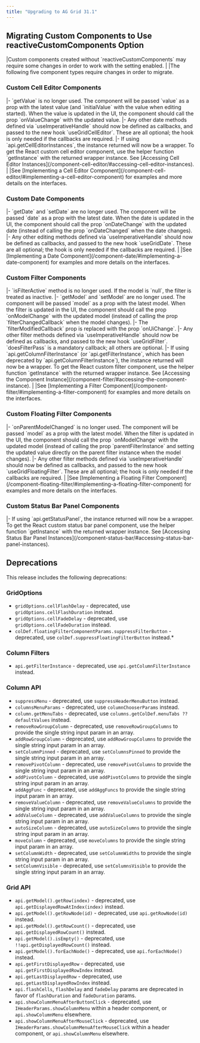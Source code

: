 ```yaml
---
title: "Upgrading to AG Grid 31.1"
---
```


<framework-specific-section frameworks="react">
<h2 id="migrating-to-use-reactivecustomcomponents">Migrating Custom Components to Use reactiveCustomComponents Option</h2>
</framework-specific-section>

<framework-specific-section frameworks="react">
|Custom components created without `reactiveCustomComponents` may require some changes in order to work with the setting enabled.
|
|The following five component types require changes in order to migrate.
</framework-specific-section>

<framework-specific-section frameworks="react">
<h3 id="custom-cell-editor-components">Custom Cell Editor Components</h2>
</framework-specific-section>

<framework-specific-section frameworks="react">
|- `getValue` is no longer used. The component will be passed `value` as a prop with the latest value (and `initialValue` with the value when editing started). When the value is updated in the UI, the component should call the prop `onValueChange` with the updated value.
|- Any other date methods defined via `useImperativeHandle` should now be defined as callbacks, and passed to the new hook `useGridCellEditor`. These are all optional; the hook is only needed if the callbacks are required.
|- If using `api.getCellEditorInstances`, the instance returned will now be a wrapper. To get the React custom cell editor component, use the helper function `getInstance` with the returned wrapper instance. See [Accessing Cell Editor Instances](/component-cell-editor/#accessing-cell-editor-instances).
|
|See [Implementing a Cell Editor Component](/component-cell-editor/#implementing-a-cell-editor-component) for examples and more details on the interfaces.
</framework-specific-section>

<framework-specific-section frameworks="react">
<h3 id="custom-date-components">Custom Date Components</h2>
</framework-specific-section>

<framework-specific-section frameworks="react">
|- `getDate` and `setDate` are no longer used. The component will be passed `date` as a prop with the latest date. When the date is updated in the UI, the component should call the prop `onDateChange` with the updated date (instead of calling the prop `onDateChanged` when the date changes).
|- Any other editing methods defined via `useImperativeHandle` should now be defined as callbacks, and passed to the new hook `useGridDate`. These are all optional; the hook is only needed if the callbacks are required.
|
|See [Implementing a Date Component](/component-date/#implementing-a-date-component) for examples and more details on the interfaces.
</framework-specific-section>

<framework-specific-section frameworks="react">
<h3 id="custom-filter-components">Custom Filter Components</h2>
</framework-specific-section>

<framework-specific-section frameworks="react">
|- `isFilterActive` method is no longer used. If the model is `null`, the filter is treated as inactive.
|- `getModel` and `setModel` are no longer used. The component will be passed `model` as a prop with the latest model. When the filter is updated in the UI, the component should call the prop `onModelChange` with the updated model (instead of calling the prop `filterChangedCallback` when the model changes).
|- The `filterModifiedCallback` prop is replaced with the prop `onUiChange`.
|- Any other filter methods defined via `useImperativeHandle` should now be defined as callbacks, and passed to the new hook `useGridFilter`. `doesFilterPass` is a mandatory callback; all others are optional.
|- If using `api.getColumnFilterInstance` (or `api.getFilterInstance`, which has been deprecated by `api.getColumnFilterInstance`), the instance returned will now be a wrapper. To get the React custom filter component, use the helper function `getInstance` with the returned wrapper instance. See [Accessing the Component Instance](/component-filter/#accessing-the-component-instance).
|
|See [Implementing a Filter Component](/component-filter/#implementing-a-filter-component) for examples and more details on the interfaces.
</framework-specific-section>

<framework-specific-section frameworks="react">
<h3 id="custom-floating-filter-components">Custom Floating Filter Components</h2>
</framework-specific-section>

<framework-specific-section frameworks="react">
|- `onParentModelChanged` is no longer used. The component will be passed `model` as a prop with the latest model. When the filter is updated in the UI, the component should call the prop `onModelChange` with the updated model (instead of calling the prop `parentFilterInstance` and setting the updated value directly on the parent filter instance when the model changes).
|- Any other filter methods defined via `useImperativeHandle` should now be defined as callbacks, and passed to the new hook `useGridFloatingFilter`. These are all optional; the hook is only needed if the callbacks are required.
|
|See [Implementing a Floating Filter Component](/component-floating-filter/#implementing-a-floating-filter-component) for examples and more details on the interfaces.
</framework-specific-section>

<framework-specific-section frameworks="react">
<h3 id="custom-cell-editor-components">Custom Status Bar Panel Components</h2>
</framework-specific-section>

<framework-specific-section frameworks="react">
|- If using `api.getStatusPanel`, the instance returned will now be a wrapper. To get the React custom status bar panel component, use the helper function `getInstance` with the returned wrapper instance. See [Accessing Status Bar Panel Instances](/component-status-bar/#accessing-status-bar-panel-instances).
</framework-specific-section>

## Deprecations

This release includes the following deprecations:

### GridOptions

* `gridOptions.cellFlashDelay` - deprecated, use `gridOptions.cellFlashDuration` instead.
* `gridOptions.cellFadeDelay` - deprecated, use `gridOptions.cellFadeDuration` instead.
* `colDef.floatingFilterComponentParams.suppressFilterButton` - deprecated, use `colDef.suppressFloatingFilterButton` instead.*

### Column Filters

* `api.getFilterInstance` - deprecated, use `api.getColumnFilterInstance` instead.

### Column API

* `suppressMenu` - deprecated, use `suppressHeaderMenuButton` instead.
* `columnsMenuParams` - deprecated, use `columnChooserParams` instead. 
* `column.getMenuTabs` - deprecated, use `columns.getColDef.menuTabs ?? defaultValues` instead.
* `removeRowGroupColumn` - deprecated, use  `removeRowGroupColumns` to provide the single string input param in an array.
* `addRowGroupColumn` - deprecated, use `addRowGroupColumns` to provide the single string input param in an array.
* `setColumnPinned` - deprecated, use `setColumnsPinned` to provide the single string input param in an array.
* `removePivotColumn` - deprecated, use `removePivotColumns` to provide the single string input param in an array.
* `addPivotColumn` - deprecated, use `addPivotColumns` to provide the single string input param in an array.
* `addAggFunc` - deprecated, use `addAggFuncs` to provide the single string input param in an array.
* `removeValueColumn` - deprecated, use `removeValueColumns` to provide the single string input param in an array.
* `addValueColumn` - deprecated, use `addValueColumns` to provide the single string input param in an array.
* `autoSizeColumn` - deprecated, use `autoSizeColumns` to provide the single string input param in an array.
* `moveColumn` - deprecated, use `moveColumns` to provide the single string input param in an array.
* `setColumnWidth` - deprecated, use `setColumnWidths` to provide the single string input param in an array.
* `setColumnVisible` - deprecated, use `setColumnsVisible` to provide the single string input param in an array.

### Grid API 

* `api.getModel().getRow(index)` - deprecated, use `api.getDisplayedRowAtIndex(index)` instead.
* `api.getModel().getRowNode(id)` - deprecated, use `api.getRowNode(id)` instead.
* `api.getModel().getRowCount()` - deprecated, use `api.getDisplayedRowCount()` instead.
* `api.getModel().isEmpty()` - deprecated, use `!!api.getDisplayedRowCount()` instead.
* `api.getModel().forEachNode()` - deprecated, use `api.forEachNode()` instead.
* `api.getFirstDisplayedRow`  - deprecated, use `api.getFirstDisplayedRowIndex` instead. 
* `api.getLastDisplayedRow`  - deprecated, use `api.getLastDisplayedRowIndex` instead.
* `api.flashCells`, `flashDelay` and `fadeDelay` params are deprecated in favor of `flashDuration` and `fadeDuration` params.
* `api.showColumnMenuAfterButtonClick` - deprecated, use `IHeaderParams.showColumnMenu` within a header component, or `api.showColumnMenu` elsewhere.
* `api.showColumnMenuAfterMouseClick` - deprecated, use `IHeaderParams.showColumnMenuAfterMouseClick` within a header component, or `api.showColumnMenu` elsewhere.
